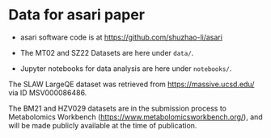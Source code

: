 Data for asari paper
====================

- asari software code is at https://github.com/shuzhao-li/asari

- The MT02 and SZ22 Datasets are here under `data/`.

- Jupyter notebooks for data analysis are here under `notebooks/`.


The SLAW LargeQE dataset was retrieved from 
https://massive.ucsd.edu/ via ID MSV000086486.


The BM21 and HZV029 datasets are in the submission process to Metabolomics Workbench (https://www.metabolomicsworkbench.org/), 
and will be made publicly available at the time of publication.

